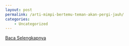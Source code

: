 ```yaml
---
layout: post
permalink: /arti-mimpi-bertemu-teman-akan-pergi-jauh/
categories:
    - Uncategorized
---
```


[Baca Selengkapnya](/10)